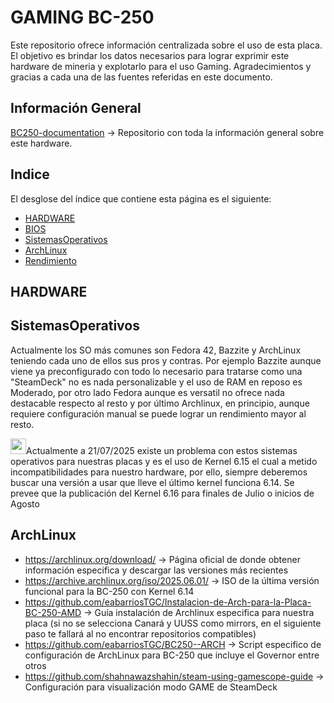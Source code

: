 # GAMING BC-250

Este repositorio ofrece información centralizada sobre el uso de esta placa.
El objetivo es brindar los datos necesarios para lograr exprimir este hardware de mineria y explotarlo para el uso Gaming.
Agradecimientos y gracias a cada una de las fuentes referidas en este documento.

## Información General
[BC250-documentation](https://github.com/mothenjoyer69/bc250-documentation) -> Repositorio con toda la información general sobre este hardware. 

## Indice
El desglose del índice que contiene esta página es el siguiente:
* [HARDWARE](https://github.com/scrakcho/BC-250/README.md/#HARDWARE)
* [BIOS](https://github.com/scrakcho/BC-250/blob/main/bios/Readme.md)
* [SistemasOperativos](https://github.com/scrakcho/BC-250/README.md/#SistemasOperativos)
* [ArchLinux](https://github.com/scrakcho/BC-250/README.md/#ArchLinux)
* [Rendimiento](https://github.com/scrakcho/BC-250/blob/main/evidences/Readme.md)

## HARDWARE


## SistemasOperativos
Actualmente los SO más comunes son Fedora 42, Bazzite y ArchLinux teniendo cada uno de ellos sus pros y contras.
Por ejemplo Bazzite aunque viene ya preconfigurado con todo lo necesario para tratarse como una "SteamDeck" no es nada personalizable y el uso de RAM en reposo es Moderado, por otro lado Fedora aunque es versatil no ofrece nada destacable respecto al resto y por último Archlinux, en principio, aunque requiere configuración manual se puede lograr un rendimiento mayor al resto.

<img src="https://cdn-icons-png.flaticon.com/512/3756/3756712.png" width="25" height="25">Actualmente a 21/07/2025 existe un problema con estos sistemas operativos para nuestras placas y es el uso de Kernel 6.15 el cual a metido incompatibilidades para nuestro hardware, por ello, siempre deberemos buscar una versión a usar que lleve el último kernel funciona 6.14. Se prevee que la publicación del Kernel 6.16 para finales de Julio o inicios de Agosto

## ArchLinux
* https://archlinux.org/download/ -> Página oficial de donde obtener información especifica y descargar las versiones más recientes
* https://archive.archlinux.org/iso/2025.06.01/ -> ISO de la última versión funcional para la BC-250 con Kernel 6.14
* https://github.com/eabarriosTGC/Instalacion-de-Arch-para-la-Placa-BC-250-AMD -> Guía instalación de Archlinux especifica para nuestra placa (si no se selecciona Canará y UUSS como mirrors, en el siguiente paso te fallará al no encontrar repositorios compatibles)
* https://github.com/eabarriosTGC/BC250--ARCH -> Script especifico de configuración de ArchLinux para BC-250 que incluye el Governor entre otros
* https://github.com/shahnawazshahin/steam-using-gamescope-guide -> Configuración para visualización modo GAME de SteamDeck
